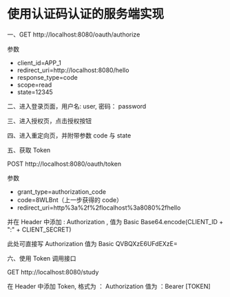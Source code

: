 # 使用认证码认证的服务端实现

一、GET http://localhost:8080/oauth/authorize

参数
- client_id=APP_1
- redirect_uri=http://localhost:8080/hello
- response_type=code
- scope=read
- state=12345

二、进入登录页面，用户名: user, 密码： password

三、进入授权页，点击授权按钮

四、进入重定向页，并附带参数 code 与 state

五、获取 Token

POST http://localhost:8080/oauth/token

参数
- grant_type=authorization_code
- code=8WLBnt（上一步获得的 code）
- redirect_uri=http%3a%2f%2flocalhost%3a8080%2fhello

并在 Header 中添加 : Authorization , 值为 Basic Base64.encode(CLIENT_ID + ":" + CLIENT_SECRET)

此处可直接写 Authorization 值为 Basic QVBQXzE6UFdEXzE=

六、使用 Token 调用接口

GET http://localhost:8080/study

在 Header 中添加 Token, 格式为 ： Authorization 值为 ：Bearer \[TOKEN\] 